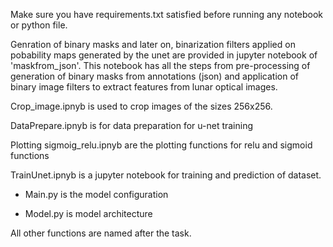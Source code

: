 

Make sure you have requirements.txt satisfied before running any notebook or python file.

Genration of binary masks and later on, binarization filters applied on pobability maps generated by the unet are provided in jupyter notebook of 'maskfrom_json'. This notebook has all the steps from pre-processing of generation of binary masks from annotations (json) and application of binary image filters to extract features from lunar optical images. 

Crop_image.ipnyb is used to crop images of the sizes 256x256.

DataPrepare.ipnyb is for data preparation for u-net training

Plotting sigmoig_relu.ipnyb are the plotting functions for relu and sigmoid functions

TrainUnet.ipnyb is a jupyter notebook for training and prediction of dataset.

- Main.py is the model configuration

- Model.py is model architecture

 All other functions are named after the task.  



